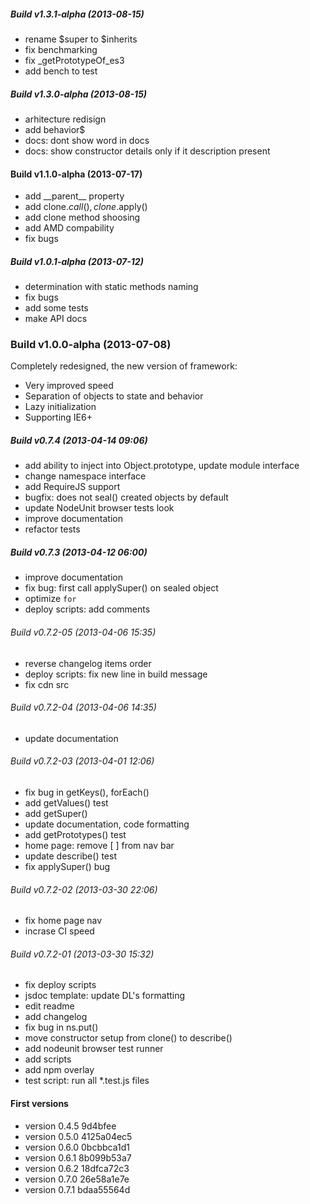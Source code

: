 ##### Build v1.3.1-alpha (2013-08-15) 
* rename $super to $inherits
* fix benchmarking
* fix _getPrototypeOf_es3
* add bench to test

##### Build v1.3.0-alpha (2013-08-15) 
* arhitecture redisign
* add behavior$
* docs: dont show <static> word in docs
* docs: show constructor details only if it description present

#### Build v1.1.0-alpha (2013-07-17) 
* add \_\_parent\_\_ property
* add clone.$call(), clone.$apply()
* add clone method shoosing
* add AMD compability
* fix bugs

##### Build v1.0.1-alpha (2013-07-12) 
* determination with static methods naming
* fix bugs
* add some tests
* make API docs

### Build v1.0.0-alpha (2013-07-08)
Completely redesigned, the new version of framework:
* Very improved speed
* Separation of objects to state and behavior
* Lazy initialization
* Supporting IE6+

##### Build v0.7.4 (2013-04-14 09:06)
* add ability to inject into Object.prototype, update module interface
* change namespace interface
* add RequireJS support
* bugfix: does not seal() created objects by default
* update NodeUnit browser tests look
* improve documentation
* refactor tests

##### Build v0.7.3 (2013-04-12 06:00)
* improve documentation
* fix bug: first call applySuper() on sealed object
* optimize `for`
* deploy scripts: add comments

###### Build v0.7.2-05 (2013-04-06 15:35)
* reverse changelog items order
* deploy scripts: fix new line in build message
* fix cdn src

###### Build v0.7.2-04 (2013-04-06 14:35)
* update documentation

###### Build v0.7.2-03 (2013-04-01 12:06)
* fix bug in getKeys(), forEach()
* add getValues() test
* add getSuper()
* update documentation, code formatting
* add getPrototypes() test
* home page: remove [ ] from nav bar
* update describe() test
* fix applySuper() bug

###### Build v0.7.2-02 (2013-03-30 22:06)
* fix home page nav
* incrase CI speed

###### Build v0.7.2-01 (2013-03-30 15:32)
* fix deploy scripts
* jsdoc template: update DL's formatting
* edit readme
* add changelog
* fix bug in ns.put()
* move constructor setup from clone() to describe()
* add nodeunit browser test runner
* add scripts
* add npm overlay
* test script: run all *.test.js files

#### First versions

* version 0.4.5 9d4bfee
* version 0.5.0 4125a04ec5
* version 0.6.0 0bcbbca1d1
* version 0.6.1 8b099b53a7
* version 0.6.2 18dfca72c3 
* version 0.7.0 26e58a1e7e 
* version 0.7.1 bdaa55564d 
